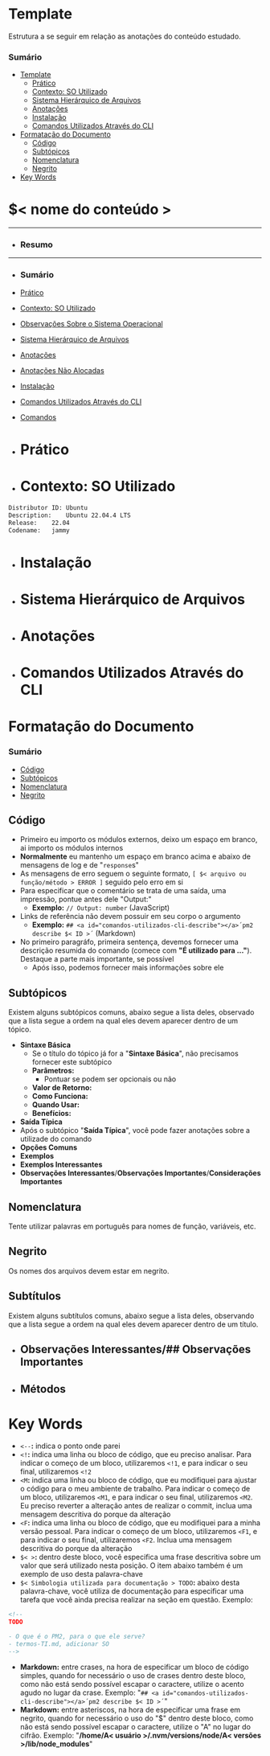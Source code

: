 # Template

Estrutura a se seguir em relação as anotações do conteúdo estudado.

### Sumário

- [Template](#template)
    + [Prático](#pratico)
    + [Contexto: SO Utilizado](#contexto-so-utilizado)
    + [Sistema Hierárquico de Arquivos](#sistema-hierarquico-arquivos)
    + [Anotações](#anotacoes)
    + [Instalação](#instalacao)
    + [Comandos Utilizados Através do CLI](#comandos-utilizados-cli)
- [Formatação do Documento](#formatacao-documento)
    + [Código](#formatacao-documento-codigo)
    + [Subtópicos](#formatacao-documento-subtopicos)
    + [Nomenclatura](#formatacao-documento-nomenclatura)
    + [Negrito](#formatacao-documento-negrito)
- [Key Words](#formatacao-documento-key-words)

# <a id="template"></a>$< nome do conteúdo >

---

- ### Resumo

---

- ### Sumário

+ [Prático](#pratico)

+ [Contexto: SO Utilizado](#contexto-so-utilizado) <!-- Novo formato do tópico. -->
+ [Observações Sobre o Sistema Operacional](#observacoes-sistema-operacional) <!-- Antigo formato do tópico. -->

+ [Sistema Hierárquico de Arquivos](#sistema-hierarquico-arquivos)

+ [Anotações](#anotacoes) <!-- Novo formato do tópico. -->
+ [Anotações Não Alocadas](#anotacoes-nao-alocadas) <!-- Antigo formato do tópico. -->

+ [Instalação](#instalacao)

+ [Comandos Utilizados Através do CLI](#comandos-utilizados-cli) <!-- Novo formato do tópico. -->
+ [Comandos](#comandos) <!-- Antigo formato do tópico. -->

- # <a id="pratico"></a>Prático
- # <a id="contexto-so-utilizado"></a>Contexto: SO Utilizado

```bash
Distributor ID:	Ubuntu
Description:	Ubuntu 22.04.4 LTS
Release:	22.04
Codename:	jammy
```

- # <a id="instalacao"></a>Instalação
- # <a id="sistema-hierarquico-arquivos"></a>Sistema Hierárquico de Arquivos
- # <a id="anotacoes"></a>Anotações
- # <a id="comandos-utilizados-cli"></a>Comandos Utilizados Através do CLI

# <a id="formatacao-documento"></a>Formatação do Documento

### Sumário

- [Código](#formatacao-documento-codigo)
- [Subtópicos](#formatacao-documento-subtopicos)
- [Nomenclatura](#formatacao-documento-nomenclatura)
- [Negrito](#formatacao-documento-negrito)

## <a id="formatacao-documento-codigo"></a>Código

- Primeiro eu importo os módulos externos, deixo um espaço em branco, ai importo os módulos internos
- **Normalmente** eu mantenho um espaço em branco acima e abaixo de mensagens de log e de "`response`s"
- As mensagens de erro seguem o seguinte formato, `[ $< arquivo ou função/método > ERROR ]` seguido pelo erro em si
- Para especificar que o comentário se trata de uma saída, uma impressão, pontue antes dele "Output:"
    + **Exemplo:** `// Output: number` (JavaScript)
- Links de referência não devem possuir em seu corpo o argumento
    + **Exemplo:** `## <a id="comandos-utilizados-cli-describe"></a>´pm2 describe $< ID >´` (Markdown)
- No primeiro paragráfo, primeira sentença, devemos fornecer uma descrição resumida do comando (comece com **"É utilizado para ..."**). Destaque a parte mais importante, se possível
    + Após isso, podemos fornecer mais informações sobre ele

## <a id="formatacao-documento-subtopicos"></a>Subtópicos

Existem alguns subtópicos comuns, abaixo segue a lista deles, observado que a lista segue a ordem na qual eles devem aparecer dentro de um tópico.

- **Sintaxe Básica**
    + Se o título do tópico já for a "**Sintaxe Básica**", não precisamos fornecer este subtópico
    + **Parâmetros:**
        - Pontuar se podem ser opcionais ou não
    + **Valor de Retorno:**
    + **Como Funciona:**
    + **Quando Usar:**
    + **Benefícios:**
- **Saída Típica**
- Após o subtópico "**Saída Típica**", você pode fazer anotações sobre a utilizade do comando
- **Opções Comuns**
- **Exemplos**
- **Exemplos Interessantes**
- **Observações Interessantes**/**Observações Importantes**/**Considerações Importantes**

## <a id="formatacao-documento-nomenclatura"></a>Nomenclatura

Tente utilizar palavras em português para nomes de função, variáveis, etc.

## <a id="formatacao-documento-negrito"></a>Negrito

Os nomes dos arquivos devem estar em negrito.

## <a id="formatacao-documento-"></a>Subtítulos

Existem alguns subtítulos comuns, abaixo segue a lista deles, observando que a lista segue a ordem na qual eles devem aparecer dentro de um título.

- ## <a id="-observacoes-interessantes"></a>Observações Interessantes/## <a id="-observacoes-importantes"></a>Observações Importantes
- ## <a id="metodos-"></a>Métodos

# <a id="key-words"></a>Key Words

- `<--`**:** indica o ponto onde parei
- `<!`**:** indica uma linha ou bloco de código, que eu preciso analisar. Para indicar o começo de um bloco, utilizaremos `<!1`, e para indicar o seu final, utilizaremos `<!2`
- `<M`**:** indica uma linha ou bloco de código, que eu modifiquei para ajustar o código para o meu ambiente de trabalho. Para indicar o começo de um bloco, utilizaremos `<M1`, e para indicar o seu final, utilizaremos `<M2`. Eu preciso reverter a alteração antes de realizar o commit, inclua uma mensagem descritiva do porque da alteração
- `<F`**:** indica uma linha ou bloco de código, que eu modifiquei para a minha versão pessoal. Para indicar o começo de um bloco, utilizaremos `<F1`, e para indicar o seu final, utilizaremos `<F2`. Inclua uma mensagem descritiva do porque da alteração
- `$< >`**:** dentro deste bloco, você especifica uma frase descritiva sobre um valor que será utilizado nesta posição. O item abaixo também é um exemplo de uso desta palavra-chave
- `$< Simbologia utilizada para documentação > TODO`**:** abaixo desta palavra-chave, você utiliza de documentação para especificar uma tarefa que você ainda precisa realizar na seção em questão. Exemplo:

```markdown
<!--
TODO

- O que é o PM2, para o que ele serve?
- termos-TI.md, adicionar SO
-->
```
- **Markdown:** entre crases, na hora de especificar um bloco de código simples, quando for necessário o uso de crases dentro deste bloco, como não está sendo possível escapar o caractere, utilize o acento agudo no lugar da crase. Exemplo: "`## <a id="comandos-utilizados-cli-describe"></a>´pm2 describe $< ID >´`"
- **Markdown:** entre asteriscos, na hora de especificar uma frase em negrito, quando for necessário o uso do "$" dentro deste bloco, como não está sendo possível escapar o caractere, utilize o "A" no lugar do cifrão. Exemplo: "**/home/A< usuário >/.nvm/versions/node/A< versões >/lib/node_modules**"
